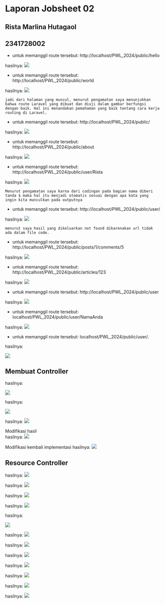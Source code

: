 # Laporan Jobsheet 02 
## Rista Marlina Hutagaol
## 2341728002

- untuk memanggil route tersebut: http://localhost/PWL_2024/public/hello

hasilnya:
<img src="SS/hasil 1.png"> 

- untuk memanggil route tersebut: http://localhost/PWL_2024/public/world

hasilnya:
<img src="SS/hasil 2.png"> 


```
jadi dari halaman yang muncul, menurut pengamatan saya menunjukkan bahwa route Laravel yang dibuat dan diuji dalam gambar berfungsi dengan baik. Hal ini menandakan pemahaman yang baik tentang cara kerja routing di Laravel.
```
- untuk memanggil route tersebut: http://localhost/PWL_2024/public/

hasilnya:
<img src="SS/hasil 3.png"> 

- untuk memanggil route tersebut: http://localhost/PWL_2024/public/about

hasilnya:
<img src="SS/hasil 4.png"> 

- untuk memanggil route tersebut: http://localhost/PWL_2024/public/user/Rista

hasilnya:
<img src="SS/hasil 5.png"> 

```
Menurut pengamatan saya karna dari codingan pada bagian nama diberi tanda $ maka hal itu menjadi otomatis sesuai dengan apa kata yang ingin kita munculkan pada outputnya
```
- untuk memanggil route tersebut: http://localhost/PWL_2024/public/user/

hasilnya:
<img src="SS/hasil 6.png"> 

```
menurut saya hasil yang dikeluarkan not found dikarenakan url tidak ada dalam file code.
```

- untuk memanggil route tersebut: http://localhost/PWL_2024/public/posts/1/comments/5

hasilnya:
<img src="SS/hasil 7.png"> 

- untuk memanggil route tersebut: http://localhost/PWL_2024/public/articles/123

hasilnya:
<img src="SS/hasil 8.png"> 

- untuk memanggil route tersebut: http://localhost/PWL_2024/public/user

hasilnya:
<img src="SS/hasil 9.png"> 

- untuk memanggil route tersebut: localhost/PWL_2024/public/user/NamaAnda

hasilnya:
<img src="SS/hasil 10.png"> 

- untuk memanggil route tersebut: localhost/PWL_2024/public/user/.

hasilnya:

<img src="SS/hasil 11.png"> 

## Membuat Controller 

hasilnya:

<img src="SS/hasil 13.png"> 

hasilnya:

<img src="SS/hasil 14.png"> 

hasilnya:
<img src="SS/hasil 15.png"> 

Modifikasi hasil  
hasilnya:
<img src="SS/hasil 16.png">

Modifikasi kembali implementasi
hasilnya:
<img src="SS/hasil 17.png">

## Resource Controller 
hasilnya:
<img src="SS/hasil 18.png">

hasilnya:
<img src="SS/hasil 19.png">

hasilnya:
<img src="SS/hasil 20.png">

hasilnya:
<img src="SS/hasil 21.png">

hasilnya:

<img src="SS/hasil 22.png">

hasilnya:
<img src="SS/hasil 23.png">

hasilnya:
<img src="SS/hasil 24.png">

hasilnya:
<img src="SS/hasil 25.png">

hasilnya:
<img src="SS/hasil 26.png">

hasilnya:
<img src="SS/hasil 27.png">

hasilnya:
<img src="SS/hasil 28.png">

hasilnya:
<img src="SS/hasil 29.png">







